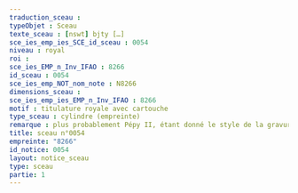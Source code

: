 ```yaml
---
traduction_sceau : 
typeObjet : Sceau
texte_sceau : [nswt] bjty […]
sce_ies_emp_ies_SCE_id_sceau : 0054
niveau : royal
roi : 
sce_ies_EMP_n_Inv_IFAO : 8266
id_sceau : 0054
sce_ies_emp_NOT_nom_note : N8266
dimensions_sceau : 
sce_ies_emp_ies_EMP_n_Inv_IFAO : 8266
motif : titulature royale avec cartouche
type_sceau : cylindre (empreinte)
remarque : plus probablement Pépy II, étant donné le style de la gravure.
title: sceau n°0054
empreinte: "8266"
id_notice: 0054
layout: notice_sceau
type: sceau
partie: 1
---
```

